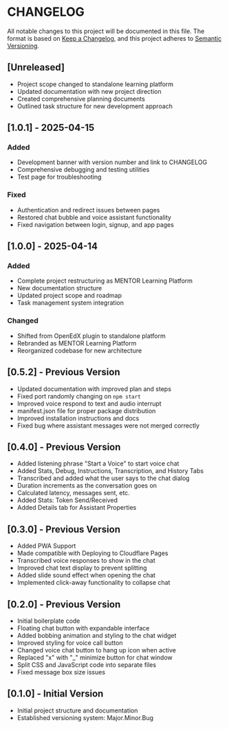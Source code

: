 # CHANGELOG
All notable changes to this project will be documented in this file.
The format is based on [Keep a Changelog](https://keepachangelog.com/en/1.0.0/),
and this project adheres to [Semantic Versioning](https://semver.org/spec/v2.0.0.html).

## [Unreleased]
- Project scope changed to standalone learning platform
- Updated documentation with new project direction
- Created comprehensive planning documents
- Outlined task structure for new development approach

## [1.0.1] - 2025-04-15
### Added
- Development banner with version number and link to CHANGELOG
- Comprehensive debugging and testing utilities
- Test page for troubleshooting

### Fixed
- Authentication and redirect issues between pages
- Restored chat bubble and voice assistant functionality
- Fixed navigation between login, signup, and app pages

## [1.0.0] - 2025-04-14
### Added
- Complete project restructuring as MENTOR Learning Platform
- New documentation structure
- Updated project scope and roadmap
- Task management system integration

### Changed
- Shifted from OpenEdX plugin to standalone platform
- Rebranded as MENTOR Learning Platform
- Reorganized codebase for new architecture

## [0.5.2] - Previous Version
- Updated documentation with improved plan and steps
- Fixed port randomly changing on `npm start`
- Improved voice respond to text and audio interrupt
- manifest.json file for proper package distribution
- Improved installation instructions and docs
- Fixed bug where assistant messages were not merged correctly

## [0.4.0] - Previous Version
- Added listening phrase "Start a Voice" to start voice chat
- Added Stats, Debug, Instructions, Transcription, and History Tabs
- Transcribed and added what the user says to the chat dialog
- Duration increments as the conversation goes on
- Calculated latency, messages sent, etc.
- Added Stats: Token Send/Received
- Added Details tab for Assistant Properties

## [0.3.0] - Previous Version
- Added PWA Support
- Made compatible with Deploying to Cloudflare Pages
- Transcribed voice responses to show in the chat
- Improved chat text display to prevent splitting
- Added slide sound effect when opening the chat
- Implemented click-away functionality to collapse chat

## [0.2.0] - Previous Version
- Initial boilerplate code
- Floating chat button with expandable interface
- Added bobbing animation and styling to the chat widget
- Improved styling for voice call button
- Changed voice chat button to hang up icon when active
- Replaced "x" with "_" minimize button for chat window
- Split CSS and JavaScript code into separate files
- Fixed message box size issues

## [0.1.0] - Initial Version
- Initial project structure and documentation
- Established versioning system: Major.Minor.Bug
